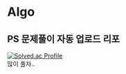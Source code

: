 # Algo
## PS 문제풀이 자동 업로드 리포
[![Solved.ac Profile](https://mazassumnida.wtf/api/v2/generate_badge?boj=prolip)](https://solved.ac/prolip/)
<br/>
많이 풀자..
